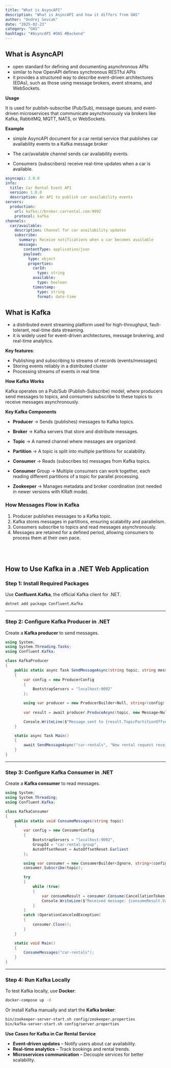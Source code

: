 ```yaml
---
title: "What is AsyncAPI"
description: "What is AsyncAPI and how it differs from OAS"
author: "Ondrej Sevcak"
date: "2025-02-23"
category: "OAS"
hashtags: "#AsyncAPI #OAS #Backend"
---
```


## What is AsyncAPI

- open standard for defining and documenting asynchronous APIs
- similar to how OpenAPI defines synchronous RESTful APIs 
- it provides a structured way to describe event-driven architectures (EDAs), such as those using message brokers, event streams, and WebSockets.

**Usage**

It is used for publish-subscribe (Pub/Sub), message queues, and event-driven microservices that communicate asynchronously via brokers like Kafka, RabbitMQ, MQTT, NATS, or WebSockets.

**Example**

- simple AsyncAPI document for a car rental service that publishes car availability events to a Kafka message broker

- The car/available channel sends car availability events.
- Consumers (subscribers) receive real-time updates when a car is available.

```yaml
asyncapi: 2.0.0
info:
  title: Car Rental Event API
  version: 1.0.0
  description: An API to publish car availability events
servers:
  production:
    url: kafka://broker.carrental.com:9092
    protocol: kafka
channels:
  car/available:
    description: Channel for car availability updates
    subscribe:
      summary: Receive notifications when a car becomes available
      message:
        contentType: application/json
        payload:
          type: object
          properties:
            carId:
              type: string
            available:
              type: boolean
            timestamp:
              type: string
              format: date-time
```

## What is Kafka

- a distributed event streaming platform used for high-throughput, fault-tolerant, real-time data streaming. 
- it is widely used for event-driven architectures, message brokering, and real-time analytics.

**Key features**:
- Publishing and subscribing to streams of records (events/messages)
- Storing events reliably in a distributed cluster
- Processing streams of events in real time

**How Kafka Works**

Kafka operates on a Pub/Sub (Publish-Subscribe) model, where producers send messages to topics, and consumers subscribe to these topics to receive messages asynchronously.

**Key Kafka Components**

- **Producer** → Sends (publishes) messages to Kafka topics.

- **Broker** → Kafka servers that store and distribute messages.

- **Topic** → A named channel where messages are organized.

- **Partition** → A topic is split into multiple partitions for scalability.

- **Consumer** → Reads (subscribes to) messages from Kafka topics.

- **Consumer** Group → Multiple consumers can work together, each reading different partitions of a topic for parallel processing.

- **Zookeeper** → Manages metadata and broker coordination (not needed in newer versions with KRaft mode).

### How Messages Flow in Kafka
1. Producer publishes messages to a Kafka topic.
2. Kafka stores messages in partitions, ensuring scalability and parallelism.
3. Consumers subscribe to topics and read messages asynchronously.
4. Messages are retained for a defined period, allowing consumers to process them at their own pace.

<br>
<br>


## How to Use Kafka in a .NET Web Application

### Step 1: Install Required Packages
Use **Confluent.Kafka**, the official Kafka client for .NET.

```sh
dotnet add package Confluent.Kafka
```

---

### Step 2: Configure Kafka Producer in .NET
Create a **Kafka producer** to send messages.

```csharp
using System;
using System.Threading.Tasks;
using Confluent.Kafka;

class KafkaProducer
{
    public static async Task SendMessageAsync(string topic, string message)
    {
        var config = new ProducerConfig
        {
            BootstrapServers = "localhost:9092"
        };

        using var producer = new ProducerBuilder<Null, string>(config).Build();
        
        var result = await producer.ProduceAsync(topic, new Message<Null, string> { Value = message });

        Console.WriteLine($"Message sent to {result.TopicPartitionOffset}");
    }

    static async Task Main()
    {
        await SendMessageAsync("car-rentals", "New rental request received!");
    }
}
```

---

### Step 3: Configure Kafka Consumer in .NET
Create a **Kafka consumer** to read messages.

```csharp
using System;
using System.Threading;
using Confluent.Kafka;

class KafkaConsumer
{
    public static void ConsumeMessages(string topic)
    {
        var config = new ConsumerConfig
        {
            BootstrapServers = "localhost:9092",
            GroupId = "car-rental-group",
            AutoOffsetReset = AutoOffsetReset.Earliest
        };

        using var consumer = new ConsumerBuilder<Ignore, string>(config).Build();
        consumer.Subscribe(topic);

        try
        {
            while (true)
            {
                var consumeResult = consumer.Consume(CancellationToken.None);
                Console.WriteLine($"Received message: {consumeResult.Value}");
            }
        }
        catch (OperationCanceledException)
        {
            consumer.Close();
        }
    }

    static void Main()
    {
        ConsumeMessages("car-rentals");
    }
}
```

---

### Step 4: Run Kafka Locally
To test Kafka locally, use **Docker**:

```sh
docker-compose up -d
```

Or install Kafka manually and start the **Kafka broker**:

```sh
bin/zookeeper-server-start.sh config/zookeeper.properties
bin/kafka-server-start.sh config/server.properties
```

**Use Cases for Kafka in Car Rental Service**  
- **Event-driven updates** – Notify users about car availability.  
- **Real-time analytics** – Track bookings and rental trends.  
- **Microservices communication** – Decouple services for better scalability.  


